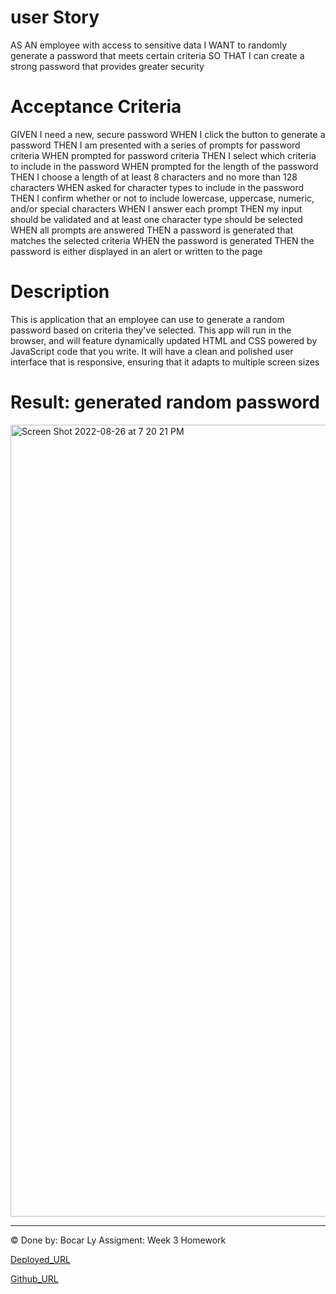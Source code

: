 # user Story
AS AN employee with access to sensitive data
I WANT to randomly generate a password that meets certain criteria
SO THAT I can create a strong password that provides greater security

# Acceptance Criteria
GIVEN I need a new, secure password
WHEN I click the button to generate a password
THEN I am presented with a series of prompts for password criteria
WHEN prompted for password criteria
THEN I select which criteria to include in the password
WHEN prompted for the length of the password
THEN I choose a length of at least 8 characters and no more than 128 characters
WHEN asked for character types to include in the password
THEN I confirm whether or not to include lowercase, uppercase, numeric, and/or special characters
WHEN I answer each prompt
THEN my input should be validated and at least one character type should be selected
WHEN all prompts are answered
THEN a password is generated that matches the selected criteria
WHEN the password is generated
THEN the password is either displayed in an alert or written to the page

# Description
This is application that an employee can use to generate a random password based on criteria they've selected. This app will run in the browser, and will feature dynamically updated HTML and CSS powered by JavaScript code that you write. It will have a clean and polished user interface that is responsive, ensuring that it adapts to multiple screen sizes

# Result: generated random password
<img width="1267" alt="Screen Shot 2022-08-26 at 7 20 21 PM" src="https://user-images.githubusercontent.com/15242022/187008836-c5d1afd4-19b8-4be6-ab9d-cd3595867a6e.png">

---
© Done by: Bocar Ly
Assigment: Week 3 Homework 

[Deployed_URL](https://bl-engineer.github.io/homework3/)

[Github_URL](https://github.com/bl-engineer/homework3)
